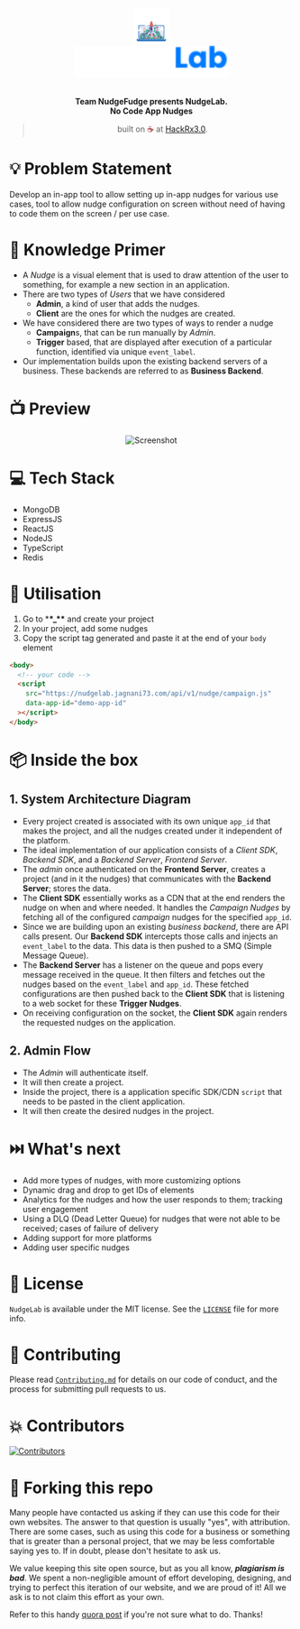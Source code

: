 <div align="center">
  <img alt="HackRx3.0" src="docs/hackrx.png" height="65" />
</div>
<div align="center">
  <img alt="NudgeLab by NudgeFudge" src="docs/logo.svg" height="56" />
</div>

<br>
<p align="center">
<b>Team NudgeFudge presents NudgeLab.
<br>
No Code App Nudges</b>
</p>
<blockquote align="center"> 
  built on <span style="color: #8b0000;">☕</span> at <a href="https://hackrx.in">HackRx3.0</a>.

</blockquote>

# 💡 Problem Statement

Develop an in-app tool to allow setting up in-app nudges for various use cases, tool to allow nudge configuration on screen without need of having to code them on the screen / per use case.

# 🧠 Knowledge Primer

- A _Nudge_ is a visual element that is used to draw attention of the user to something, for example a new section in an application.
- There are two types of _Users_ that we have considered
  - **Admin**, a kind of user that adds the nudges.
  - **Client** are the ones for which the nudges are created.
- We have considered there are two types of ways to render a nudge
  - **Campaign**s, that can be run manually by _Admin_.
  - **Trigger** based, that are displayed after execution of a particular function, identified via unique `event_label`.
- Our implementation builds upon the existing backend servers of a business. These backends are referred to as **Business Backend**.

# 📺 Preview

<div align="center">
  <img alt="Screenshot" src="docs/preview.png" />
</div>

# 💻 Tech Stack

- MongoDB
- ExpressJS
- ReactJS
- NodeJS
- TypeScript
- Redis

# 🔧 Utilisation

1. Go to \***\*\_\*\*** and create your project
2. In your project, add some nudges
3. Copy the script tag generated and paste it at the end of your `body` element

```html
<body>
  <!-- your code -->
  <script
    src="https://nudgelab.jagnani73.com/api/v1/nudge/campaign.js"
    data-app-id="demo-app-id"
  ></script>
</body>
```

# 📦 Inside the box

## 1. System Architecture Diagram

- Every project created is associated with its own unique `app_id` that makes the project, and all the nudges created under it independent of the platform.
- The ideal implementation of our application consists of a _Client SDK_, _Backend SDK_, and a _Backend Server_, _Frontend Server_.
- The _admin_ once authenticated on the **Frontend Server**, creates a project (and in it the nudges) that communicates with the **Backend Server**; stores the data.
- The **Client SDK** essentially works as a CDN that at the end renders the nudge on when and where needed. It handles the _Campaign Nudges_ by fetching all of the configured _campaign_ nudges for the specified `app_id`.
- Since we are building upon an existing _business backend_, there are API calls present. Our **Backend SDK** intercepts those calls and injects an `event_label` to the data. This data is then pushed to a SMQ (Simple Message Queue).
- The **Backend Server** has a listener on the queue and pops every message received in the queue. It then filters and fetches out the nudges based on the `event_label` and `app_id`. These fetched configurations are then pushed back to the **Client SDK** that is listening to a web socket for these **Trigger Nudges**.
- On receiving configuration on the socket, the **Client SDK** again renders the requested nudges on the application.

## 2. Admin Flow

- The _Admin_ will authenticate itself.
- It will then create a project.
- Inside the project, there is a application specific SDK/CDN `script` that needs to be pasted in the client application.
- It will then create the desired nudges in the project.

# ⏭️ What's next

- Add more types of nudges, with more customizing options
- Dynamic drag and drop to get IDs of elements
- Analytics for the nudges and how the user responds to them; tracking user engagement
- Using a DLQ (Dead Letter Queue) for nudges that were not able to be received; cases of failure of delivery
- Adding support for more platforms
- Adding user specific nudges

# 📜 License

`NudgeLab` is available under the MIT license. See the [`LICENSE`](https://github.com/HackRx3/PS1_NudgeFudge/blob/main/LICENSE) file for more info.

# 🤝 Contributing

Please read [`Contributing.md`](https://github.com/HackRx3/PS1_NudgeFudge/blob/main/Contributing.md) for details on our code of conduct, and the process for submitting pull requests to us.

# 💥 Contributors

<a href="https://github.com/HackRx3/PS1_NudgeFudge/graphs/contributors">
<img src="https://contrib.rocks/image?repo=HackRx3/PS1_NudgeFudge" alt="Contributors">
</a>
                                                                                  
# 🚨 Forking this repo

Many people have contacted us asking if they can use this code for their own websites. The answer to that question is usually "yes", with attribution. There are some cases, such as using this code for a business or something that is greater than a personal project, that we may be less comfortable saying yes to. If in doubt, please don't hesitate to ask us.

We value keeping this site open source, but as you all know, _**plagiarism is bad**_. We spent a non-negligible amount of effort developing, designing, and trying to perfect this iteration of our website, and we are proud of it! All we ask is to not claim this effort as your own.

Refer to this handy [quora post](https://www.quora.com/Is-it-bad-to-copy-other-peoples-code) if you're not sure what to do. Thanks!

